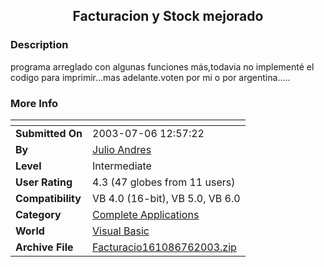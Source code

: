 ﻿<div align="center">

## Facturacion y Stock mejorado


</div>

### Description

programa arreglado con algunas funciones más,todavia no implementé el codigo para imprimir...mas adelante.voten por mi o por argentina.....
 
### More Info
 


<span>             |<span>
---                |---
**Submitted On**   |2003-07-06 12:57:22
**By**             |[Julio Andres](https://github.com/Planet-Source-Code/PSCIndex/blob/master/ByAuthor/julio-andres.md)
**Level**          |Intermediate
**User Rating**    |4.3 (47 globes from 11 users)
**Compatibility**  |VB 4\.0 \(16\-bit\), VB 5\.0, VB 6\.0
**Category**       |[Complete Applications](https://github.com/Planet-Source-Code/PSCIndex/blob/master/ByCategory/complete-applications__1-27.md)
**World**          |[Visual Basic](https://github.com/Planet-Source-Code/PSCIndex/blob/master/ByWorld/visual-basic.md)
**Archive File**   |[Facturacio161086762003\.zip](https://github.com/Planet-Source-Code/julio-andres-facturacion-y-stock-mejorado__1-46700/archive/master.zip)








